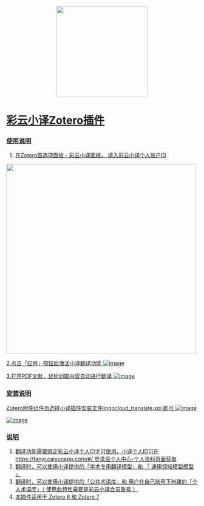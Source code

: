 <p align="center">
  <img src="https://fanyi.caiyunapp.com/assets/logo-website.b22a406f.png" width=240 />
</p>
<p align="center">
	<a href="[https://github.com/qnscholar/zotero-if/releases](https://github.com/squirrelRao/zotero-lingocloud/releases)">
</p>

# 彩云小译Zotero插件

### 使用说明
1. 在Zotero首选项面板 - 彩云小译面板， 填入彩云小译个人账户ID
 <img src="https://github.com/squirrelRao/zotero-lingocloud/assets/528419/18d70e35-fe1a-4684-92e9-7714ed21ab7e" width="500">

2.点击「应用」按钮后激活小译翻译功能
![image](https://github.com/squirrelRao/zotero-lingocloud/assets/528419/d8813beb-d17a-46aa-91e8-757f2884c525)

3.打开PDF文献，鼠标划取内容自动进行翻译
![image](https://github.com/squirrelRao/zotero-lingocloud/assets/528419/33eeaf16-ffc9-4429-aaa2-763299086c02)


### 安装说明
Zotero附件组件页选择小译插件安装文件lingocloud_translate.xpi 即可
   ![image](https://github.com/squirrelRao/zotero-lingocloud/assets/528419/afe76059-36aa-4a69-9c4f-084df81910d2)

   ![image](https://github.com/squirrelRao/zotero-lingocloud/assets/528419/99d58e84-3144-41c3-be3b-5eaf85ab8bdd)



### 说明

1. 翻译功能需要绑定彩云小译个人ID才可使用，小译个人ID可在https://fanyi.caiyunapp.com/#/ 登录后个人中心-个人资料页面获取
2. 翻译时，可以使用小译提供的「学术专用翻译模型」和 「 通用领域模型模型 」
3. 翻译时，可以使用小译提供的「公共术语库」和 用户在自己账号下创建的「个人术语库」（ 使用此特性需要是彩云小译会员账号 ）
5. 本插件适用于 Zotero 6 和  Zotero 7 
